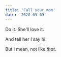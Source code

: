 ```yaml
---
title: 'Call your mom'
date: '2020-09-09'
---
```


Do it. She'll love it.

And tell her I say hi. 

But I mean, not like *that*.